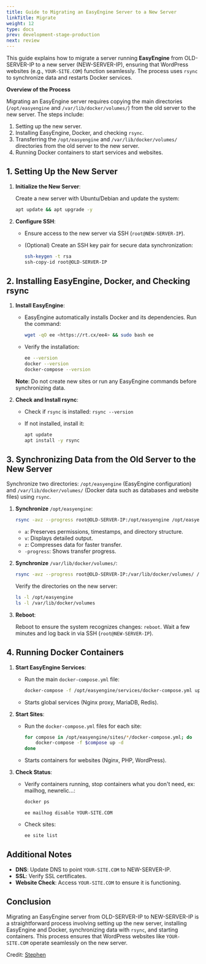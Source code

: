```yaml
---
title: Guide to Migrating an EasyEngine Server to a New Server
linkTitle: Migrate
weight: 12
type: docs
prev: development-stage-production
next: review
---
```


This guide explains how to migrate a server running **EasyEngine** from OLD-SERVER-IP to a new server (NEW-SERVER-IP), ensuring that WordPress websites (e.g., `YOUR-SITE.COM`) function seamlessly. The process uses `rsync` to synchronize data and restarts Docker services.

**Overview of the Process**

Migrating an EasyEngine server requires copying the main directories (`/opt/easyengine` and `/var/lib/docker/volumes/`) from the old server to the new server. The steps include:

1. Setting up the new server.
2. Installing EasyEngine, Docker, and checking `rsync`.
3. Transferring the `/opt/easyengine` and `/var/lib/docker/volumes/` directories from the old server to the new server.
4. Running Docker containers to start services and websites.

## 1. Setting Up the New Server

1. **Initialize the New Server**:
    
    Create a new server with Ubuntu/Debian and update the system:
    
    ```bash
    apt update && apt upgrade -y
    ```
    
2. **Configure SSH**:
    - Ensure access to the new server via SSH (`root@NEW-SERVER-IP`).
    - (Optional) Create an SSH key pair for secure data synchronization:
        
        ```bash
        ssh-keygen -t rsa
        ssh-copy-id root@OLD-SERVER-IP
        ```
        

## 2. Installing EasyEngine, Docker, and Checking rsync

1. **Install EasyEngine**:
    - EasyEngine automatically installs Docker and its dependencies. Run the command:
        
        ```bash
        wget -qO ee <https://rt.cx/ee4> && sudo bash ee
        ```
        
    - Verify the installation:
        
        ```bash
        ee --version
        docker --version
        docker-compose --version
        
        ```
        
    
    **Note**: Do not create new sites or run any EasyEngine commands before synchronizing data.
    
2. **Check and Install rsync**:
    - Check if `rsync` is installed: `rsync --version`
    - If not installed, install it:
        
        ```bash
        apt update
        apt install -y rsync
        ```
        

## 3. Synchronizing Data from the Old Server to the New Server

Synchronize two directories: `/opt/easyengine` (EasyEngine configuration) and `/var/lib/docker/volumes/` (Docker data such as databases and website files) using `rsync`.

1. **Synchronize** `/opt/easyengine`:
    
    ```bash
    rsync -avz --progress root@OLD-SERVER-IP:/opt/easyengine /opt/easyengine
    ```
    
    - `a`: Preserves permissions, timestamps, and directory structure.
    - `v`: Displays detailed output.
    - `z`: Compresses data for faster transfer.
    - `-progress`: Shows transfer progress.
2. **Synchronize** `/var/lib/docker/volumes/`:
    
    ```bash
    rsync -avz --progress root@OLD-SERVER-IP:/var/lib/docker/volumes/ /var/lib/docker/volumes/
    
    ```
    
    Verify the directories on the new server:
    
    ```bash
    ls -l /opt/easyengine
    ls -l /var/lib/docker/volumes
    ```
    
3. **Reboot**:
    
    Reboot to ensure the system recognizes changes: `reboot`. Wait a few minutes and log back in via SSH (`root@NEW-SERVER-IP`).
    

## 4. Running Docker Containers

1. **Start EasyEngine Services**:
    - Run the main `docker-compose.yml` file:
        
        ```bash
        docker-compose -f /opt/easyengine/services/docker-compose.yml up -d
        ```
        
    - Starts global services (Nginx proxy, MariaDB, Redis).
2. **Start Sites**:
    - Run the `docker-compose.yml` files for each site:
        
        ```bash
        for compose in /opt/easyengine/sites/*/docker-compose.yml; do
            docker-compose -f $compose up -d
        done
        ```
        
    - Starts containers for websites (Nginx, PHP, WordPress).
3. **Check Status**:
    - Verify containers running, stop containers what you don't need, ex: mailhog, newrelic...:
        
        ```bash
        docker ps
        ```
        ```
        ee mailhog disable YOUR-SITE.COM
        ```
        
    - Check sites:
        
        ```bash
        ee site list
        ```
        

## Additional Notes

- **DNS**: Update DNS to point `YOUR-SITE.COM` to NEW-SERVER-IP.
- **SSL**: Verify SSL certificates.
- **Website Check**: Access `YOUR-SITE.COM` to ensure it is functioning.


## Conclusion

Migrating an EasyEngine server from OLD-SERVER-IP to NEW-SERVER-IP is a straightforward process involving setting up the new server, installing EasyEngine and Docker, synchronizing data with `rsync`, and starting containers. This process ensures that WordPress websites like `YOUR-SITE.COM` operate seamlessly on the new server.

Credit: [Stephen](https://github.com/EasyEngine/easyengine/discussions/1895)